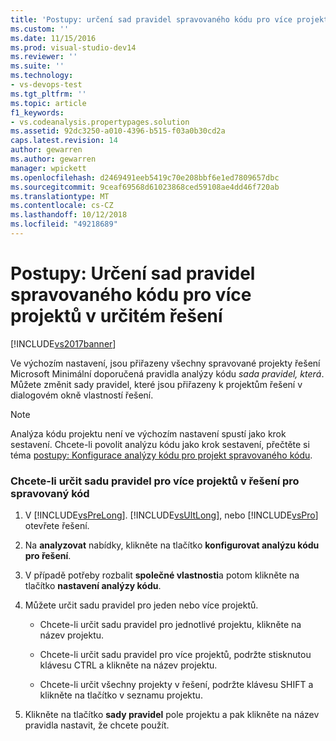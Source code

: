```yaml
---
title: 'Postupy: určení sad pravidel spravovaného kódu pro více projektů v řešení | Dokumentace Microsoftu'
ms.custom: ''
ms.date: 11/15/2016
ms.prod: visual-studio-dev14
ms.reviewer: ''
ms.suite: ''
ms.technology:
- vs-devops-test
ms.tgt_pltfrm: ''
ms.topic: article
f1_keywords:
- vs.codeanalysis.propertypages.solution
ms.assetid: 92dc3250-a010-4396-b515-f03a0b30cd2a
caps.latest.revision: 14
author: gewarren
ms.author: gewarren
manager: wpickett
ms.openlocfilehash: d2469491eeb5419c70e208bbf6e1ed7809657dbc
ms.sourcegitcommit: 9ceaf69568d61023868ced59108ae4dd46f720ab
ms.translationtype: MT
ms.contentlocale: cs-CZ
ms.lasthandoff: 10/12/2018
ms.locfileid: "49218689"
---
```

# <a name="how-to-specify-managed-code-rule-sets-for-multiple-projects-in-a-solution"></a>Postupy: Určení sad pravidel spravovaného kódu pro více projektů v určitém řešení
[!INCLUDE[vs2017banner](../includes/vs2017banner.md)]

Ve výchozím nastavení, jsou přiřazeny všechny spravované projekty řešení Microsoft Minimální doporučená pravidla analýzy kódu *sada pravidel, která*. Můžete změnit sady pravidel, které jsou přiřazeny k projektům řešení v dialogovém okně vlastností řešení.  
  
> [!NOTE]
>  Analýza kódu projektu není ve výchozím nastavení spustí jako krok sestavení. Chcete-li povolit analýzu kódu jako krok sestavení, přečtěte si téma [postupy: Konfigurace analýzy kódu pro projekt spravovaného kódu](../code-quality/how-to-configure-code-analysis-for-a-managed-code-project.md).  
  
### <a name="to-specify-a-rule-set-for-multiple-projects-in-a-managed-code--solution"></a>Chcete-li určit sadu pravidel pro více projektů v řešení pro spravovaný kód  
  
1.  V [!INCLUDE[vsPreLong](../includes/vsprelong-md.md)]. [!INCLUDE[vsUltLong](../includes/vsultlong-md.md)], nebo [!INCLUDE[vsPro](../includes/vspro-md.md)] otevřete řešení.  
  
2.  Na **analyzovat** nabídky, klikněte na tlačítko **konfigurovat analýzu kódu pro řešení**.  
  
3.  V případě potřeby rozbalit **společné vlastnosti**a potom klikněte na tlačítko **nastavení analýzy kódu**.  
  
4.  Můžete určit sadu pravidel pro jeden nebo více projektů.  
  
    -   Chcete-li určit sadu pravidel pro jednotlivé projektu, klikněte na název projektu.  
  
    -   Chcete-li určit sadu pravidel pro více projektů, podržte stisknutou klávesu CTRL a klikněte na název projektu.  
  
    -   Chcete-li určit všechny projekty v řešení, podržte klávesu SHIFT a klikněte na tlačítko v seznamu projektu.  
  
5.  Klikněte na tlačítko **sady pravidel** pole projektu a pak klikněte na název pravidla nastavit, že chcete použít.



